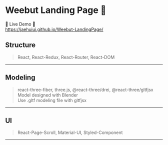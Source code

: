 # Weebut Landing Page 🏢
🎉 Live Demo 🎉   
https://jaehuiui.github.io/Weebut-LandingPage/   

## Structure 
> React, React-Redux, React-Router, React-DOM   
--- 
## Modeling 
> react-three-fiber, three.js, @react-three/drei, @react-three/gltfjsx   
Model designed with Blender   
Use .gltf modeling file with gltfjsx   
---
## UI 
> React-Page-Scroll, Material-UI, Styled-Component   
---
